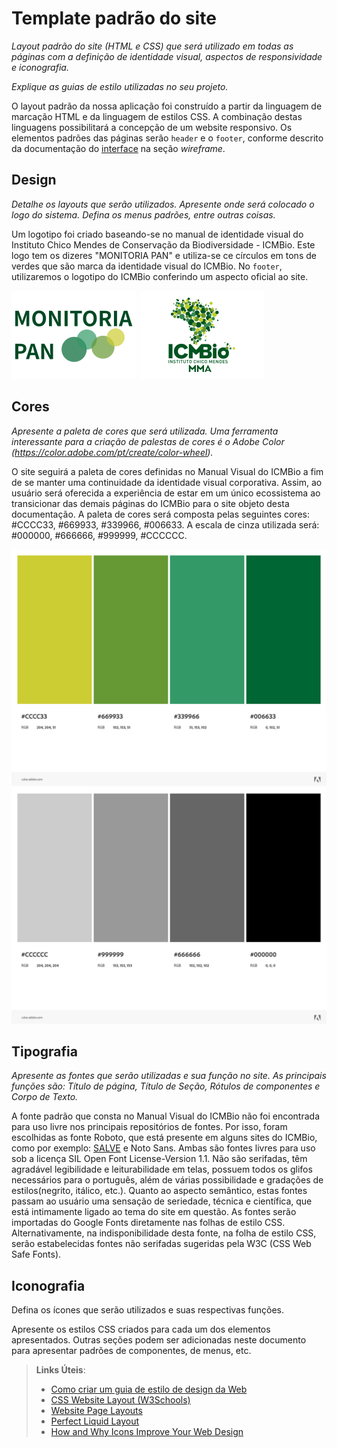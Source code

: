 # Template padrão do site

*Layout padrão do site (HTML e CSS) que será utilizado em todas as páginas com a definição de identidade visual, aspectos de responsividade e iconografia.*

*Explique as guias de estilo utilizadas no seu projeto.*

O layout padrão da nossa aplicação foi construído a partir da linguagem de marcação HTML e da linguagem de estilos CSS. A combinação destas linguagens possibilitará a concepção de um website responsivo. Os elementos padrões das páginas serão `header` e o `footer`, conforme descrito da documentação do [interface](./interface.md) na seção *wireframe*.

## Design

*Detalhe os layouts que serão utilizados. Apresente onde será colocado o logo do sistema. Defina os menus padrões, entre outras coisas.*

Um logotipo foi criado baseando-se no manual de identidade visual do Instituto Chico Mendes de Conservação da Biodiversidade - ICMBio. Este logo tem os dizeres "MONITORIA PAN" e utiliza-se ce círculos em tons de verdes que são marca da identidade visual do ICMBio. No `footer`, utilizaremos o logotipo do ICMBio conferindo um aspecto oficial ao site.

![Logo-monitoria-pan](./img/logo-monitoria-pan/logo-monitoria-pan-pq.webp) ![logo-icmbio](./img/logo-icmbio/jpg/Logo_ICMBio_2011_Colorida-pq.png)


## Cores
*Apresente a paleta de cores que será utilizada. Uma ferramenta interessante para a criação de palestas de cores é o Adobe Color (https://color.adobe.com/pt/create/color-wheel).*

O site seguirá a paleta de cores definidas no Manual Visual do ICMBio a fim de se manter uma continuidade da identidade visual corporativa. Assim,  ao usuário será oferecida a experiência de estar em um único ecossistema ao transicionar das demais páginas do ICMBio para o site objeto desta documentação. A paleta de cores será composta pelas seguintes cores: #CCCC33, #669933, #339966, #006633. A escala de cinza utilizada será: #000000, #666666, #999999, #CCCCCC.

![Paleta de cores](./img/paleta-cores.jpeg)
![Paleta de cinza](./img/paleta-cinza.jpeg)

## Tipografia

*Apresente as fontes que serão utilizadas e sua função no site. As principais funções são: Título de página, Título de Seção, Rótulos de componentes e Corpo de Texto.*

A fonte padrão que consta no Manual Visual do ICMBio não foi encontrada para uso livre nos principais repositórios de fontes. Por isso, foram escolhidas as fonte Roboto, que está presente em alguns sites do ICMBio, como por exemplo: [SALVE](https://salve.icmbio.gov.br/#/) e Noto Sans. Ambas são fontes livres para uso sob a licença  SIL Open Font License-Version 1.1. Não são serifadas, têm agradável legibilidade e leiturabilidade em telas, possuem todos os glifos necessários para o português, além de várias possibilidade e gradações de estilos(negrito, itálico, etc.). Quanto ao aspecto semântico, estas fontes passam ao usuário uma sensação de seriedade, técnica e científica, que está intimamente ligado ao tema do site em questão. As fontes serão importadas do Google Fonts diretamente nas folhas de estilo CSS. Alternativamente, na indisponibilidade desta fonte, na folha de estilo CSS, serão estabelecidas fontes não serifadas sugeridas pela W3C (CSS Web Safe Fonts).


## Iconografia

Defina os ícones que serão utilizados e suas respectivas funções.

Apresente os estilos CSS criados para cada um dos elementos apresentados.
Outras seções podem ser adicionadas neste documento para apresentar padrões de componentes, de menus, etc.


> **Links Úteis**:
>
> -  [Como criar um guia de estilo de design da Web](https://edrodrigues.com.br/blog/como-criar-um-guia-de-estilo-de-design-da-web/#)
> - [CSS Website Layout (W3Schools)](https://www.w3schools.com/css/css_website_layout.asp)
> - [Website Page Layouts](http://www.cellbiol.com/bioinformatics_web_development/chapter-3-your-first-web-page-learning-html-and-css/website-page-layouts/)
> - [Perfect Liquid Layout](https://matthewjamestaylor.com/perfect-liquid-layouts)
> - [How and Why Icons Improve Your Web Design](https://usabilla.com/blog/how-and-why-icons-improve-you-web-design/)
